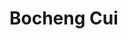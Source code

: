 <h1>Bocheng Cui</h1>
<script src="https://code.jquery.com/jquery-3.6.0.min.js"></script>
<script>
  $(function () {
    $('#aboutme').load('aboutme/aboutme.html');
    $('#projects').load('projects/projects.html');
    $('#experience').load('experience/experience.html');
    $('#education').load('education/education.html');
  })

</script>

<body>
  <div id="aboutme"></div>
  <br>
  <br>
  <div id="projects"></div>
  <br>
  <br>
  <div id="experience"></div>
  <br>
  <br>
  <div id="education"></div>

</body>
